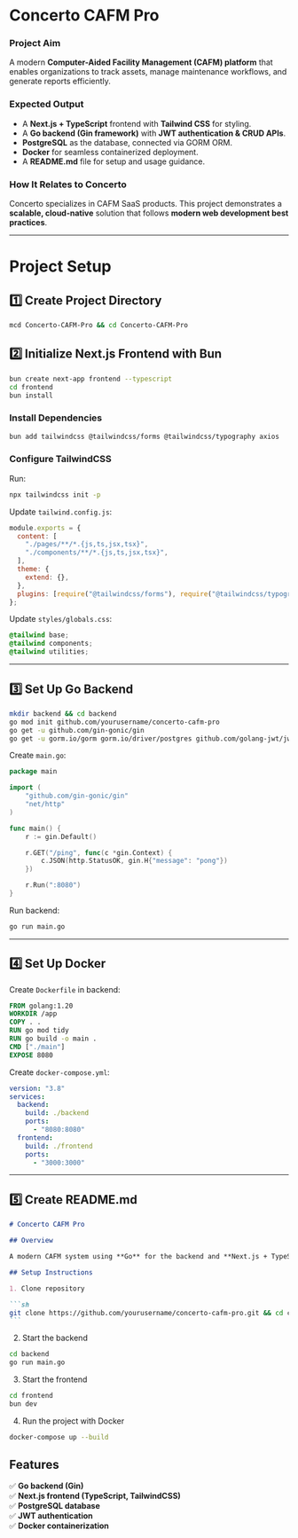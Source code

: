 # Concerto CAFM Pro

### Project Aim

A modern **Computer-Aided Facility Management (CAFM) platform** that enables organizations to track assets, manage maintenance workflows, and generate reports efficiently.

### Expected Output

- A **Next.js + TypeScript** frontend with **Tailwind CSS** for styling.
- A **Go backend (Gin framework)** with **JWT authentication & CRUD APIs**.
- **PostgreSQL** as the database, connected via GORM ORM.
- **Docker** for seamless containerized deployment.
- A **README.md** file for setup and usage guidance.

### How It Relates to Concerto

Concerto specializes in CAFM SaaS products. This project demonstrates a **scalable, cloud-native** solution that follows **modern web development best practices**.

---

# Project Setup

## 1️⃣ Create Project Directory

```sh
mcd Concerto-CAFM-Pro && cd Concerto-CAFM-Pro
```

## 2️⃣ Initialize Next.js Frontend with Bun

```sh
bun create next-app frontend --typescript
cd frontend
bun install
```

### Install Dependencies

```sh
bun add tailwindcss @tailwindcss/forms @tailwindcss/typography axios
```

### Configure TailwindCSS

Run:

```sh
npx tailwindcss init -p
```

Update `tailwind.config.js`:

```js
module.exports = {
  content: [
    "./pages/**/*.{js,ts,jsx,tsx}",
    "./components/**/*.{js,ts,jsx,tsx}",
  ],
  theme: {
    extend: {},
  },
  plugins: [require("@tailwindcss/forms"), require("@tailwindcss/typography")],
};
```

Update `styles/globals.css`:

```css
@tailwind base;
@tailwind components;
@tailwind utilities;
```

---

## 3️⃣ Set Up Go Backend

```sh
mkdir backend && cd backend
go mod init github.com/yourusername/concerto-cafm-pro
go get -u github.com/gin-gonic/gin
go get -u gorm.io/gorm gorm.io/driver/postgres github.com/golang-jwt/jwt/v4
```

Create `main.go`:

```go
package main

import (
    "github.com/gin-gonic/gin"
    "net/http"
)

func main() {
    r := gin.Default()

    r.GET("/ping", func(c *gin.Context) {
        c.JSON(http.StatusOK, gin.H{"message": "pong"})
    })

    r.Run(":8080")
}
```

Run backend:

```sh
go run main.go
```

---

## 4️⃣ Set Up Docker

Create `Dockerfile` in backend:

```Dockerfile
FROM golang:1.20
WORKDIR /app
COPY . .
RUN go mod tidy
RUN go build -o main .
CMD ["./main"]
EXPOSE 8080
```

Create `docker-compose.yml`:

```yaml
version: "3.8"
services:
  backend:
    build: ./backend
    ports:
      - "8080:8080"
  frontend:
    build: ./frontend
    ports:
      - "3000:3000"
```

---

## 5️⃣ Create README.md

````md
# Concerto CAFM Pro

## Overview

A modern CAFM system using **Go** for the backend and **Next.js + TypeScript** for the frontend.

## Setup Instructions

1. Clone repository

```sh
git clone https://github.com/yourusername/concerto-cafm-pro.git && cd concerto-cafm-pro
```
````

2. Start the backend

```sh
cd backend
go run main.go
```

3. Start the frontend

```sh
cd frontend
bun dev
```

4. Run the project with Docker

```sh
docker-compose up --build
```

## Features

✅ **Go backend (Gin)**  
✅ **Next.js frontend (TypeScript, TailwindCSS)**  
✅ **PostgreSQL database**  
✅ **JWT authentication**  
✅ **Docker containerization**

